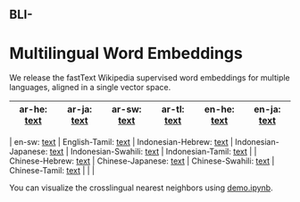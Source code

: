 ## BLI-
# Multilingual Word Embeddings

We release the fastText Wikipedia supervised word embeddings for multiple languages, aligned in a single vector space.

| ar-he: [text](https://github.com/xuyuemei/BLI-/blob/main/dictionary/ar-he.txt) | ar-ja: [text](https://github.com/xuyuemei/BLI-/blob/main/dictionary/ar-ja.txt) | ar-sw: [text](https://github.com/xuyuemei/BLI-/blob/main/dictionary/ar-sw.txt) | ar-tl: [text](https://github.com/xuyuemei/BLI-/blob/main/dictionary/ar-tl.txt) | en-he: [text](https://github.com/xuyuemei/BLI-/blob/main/dictionary/en-he.txt) | en-ja: [text](https://github.com/xuyuemei/BLI-/blob/main/dictionary/en-ja.txt) |
|------------------------------------------------------------------------------------------------|---------------------------------------------------------------------------------------------------|-------------------------------------------------------------------------------------------------|-----------------------------------------------------------------------------------------------|------------------------------------------------------------------------------------------------|---------------------------------------------------------------------------------------------------|

| en-sw: [text](https://raw.githubusercontent.com/xuyuemel/BLI/main/dictionary/en-sw.txt) | English-Tamil: [text](https://raw.githubusercontent.com/xuyuemel/BLI/main/dictionary/en-tl.txt) | Indonesian-Hebrew: [text](https://raw.githubusercontent.com/xuyuemel/BLI/main/dictionary/id-he.txt) | Indonesian-Japanese: [text](https://raw.githubusercontent.com/xuyuemel/BLI/main/dictionary/id-ja.txt) | Indonesian-Swahili: [text](https://raw.githubusercontent.com/xuyuemel/BLI/main/dictionary/id-sw.txt) | Indonesian-Tamil: [text](https://raw.githubusercontent.com/xuyuemel/BLI/main/dictionary/id-tl.txt) |
| Chinese-Hebrew: [text](https://raw.githubusercontent.com/xuyuemel/BLI/main/dictionary/zh-he.txt) | Chinese-Japanese: [text](https://raw.githubusercontent.com/xuyuemel/BLI/main/dictionary/zh-ja.txt) | Chinese-Swahili: [text](https://raw.githubusercontent.com/xuyuemel/BLI/main/dictionary/zh-sw.txt) | Chinese-Tamil: [text](https://raw.githubusercontent.com/xuyuemel/BLI/main/dictionary/zh-tl.txt) | | |

You can visualize the crosslingual nearest neighbors using [demo.ipynb](https://github.com/xuyuemel/BLI/blob/main/demo.ipynb).
